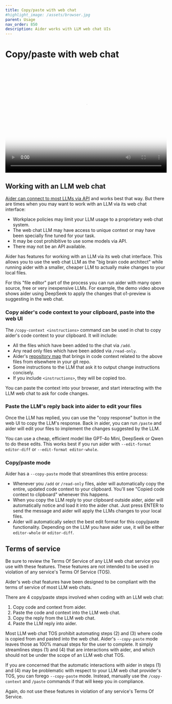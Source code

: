 ```yaml
---
title: Copy/paste with web chat
#highlight_image: /assets/browser.jpg
parent: Usage
nav_order: 850
description: Aider works with LLM web chat UIs
---
```


# Copy/paste with web chat

<div class="video-container">
  <video controls loop poster="/assets/copypaste.jpg">
    <source src="/assets/copypaste.mp4" type="video/mp4">
    <a href="/assets/copypaste.mp4">Aider browser UI demo video</a>
  </video>
</div>

<style>
.video-container {
  position: relative;
  padding-bottom: 66.34%; /* 2160 / 3256 = 0.6634 */
  height: 0;
  overflow: hidden;
}

.video-container video {
  position: absolute;
  top: 0;
  left: 0;
  width: 100%;
  height: 100%;
}
</style>

## Working with an LLM web chat

[Aider can connect to most LLMs via API](https://aider.chat/docs/llms.html) and works best that way.
But there are times when you may want to work with an LLM via its web chat interface:

- Workplace policies may limit your LLM usage to a proprietary web chat system.
- The web chat LLM may have access to unique context or may have been specially fine tuned for your task.
- It may be cost prohibitive to use some models via API.
- There may not be an API available.

Aider has features for working with an LLM via its web chat interface.
This allows you to use the web chat LLM as the "big brain code architect"
while running aider with a smaller, cheaper LLM to actually make changes
to your local files.

For this "file editor" part of the process 
you can run aider with many open source, free or very inexpensive LLMs.
For example, the demo video above shows aider using DeepSeek to apply the changes
that o1-preview is suggesting in the web chat.

### Copy aider's code context to your clipboard, paste into the web UI

The `/copy-context <instructions>` command can be used in chat to copy aider's code context to your clipboard.
It will include:

- All the files which have been added to the chat via `/add`.
- Any read only files which have been added via `/read-only`.
- Aider's [repository map](https://aider.chat/docs/repomap.html) that brings in code context related to the above files from elsewhere in your git repo.
- Some instructions to the LLM that ask it to output change instructions concisely.
- If you include `<instructions>`, they will be copied too.

You can paste the context into your browser, and start interacting with the LLM web chat to
ask for code changes.

### Paste the LLM's reply back into aider to edit your files

Once the LLM has replied, you can use the "copy response" button in the web UI to copy
the LLM's response.
Back in aider, you can run `/paste` and aider will edit your files
to implement the changes suggested by the LLM.

You can use a cheap, efficient model like GPT-4o Mini, DeepSeek or Qwen to do these edits.
This works best if you run aider with `--edit-format editor-diff` or `--edit-format editor-whole`.

### Copy/paste mode

Aider has a `--copy-paste` mode that streamlines this entire process:

- Whenever you `/add` or `/read-only` files, aider will automatically copy the entire, updated
code context to your clipboard. 
You'll see "Copied code context to clipboard" whenever this happens.
- When you copy the LLM reply to your clipboard outside aider, aider will automatically notice
and load it into the aider chat. 
Just press ENTER to send the message
and aider will apply the LLMs changes to your local files.
- Aider will automatically select the best edit format for this copy/paste functionality. 
Depending on the LLM you have aider use, it will be either `editor-whole` or `editor-diff`.

## Terms of service

Be sure to review the Terms Of Service of any LLM web chat service you use with
these features.
These features are not intended to be used in violation of any service's Terms Of Service (TOS).

Aider's web chat features have been designed to be compliant with the 
terms of service of most LLM web chats.

There are 4 copy/paste steps involved when coding with an LLM web chat:

1. Copy code and context from aider.
2. Paste the code and context into the LLM web chat.
3. Copy the reply from the LLM web chat.
4. Paste the LLM reply into aider.

Most LLM web chat TOS prohibit automating steps (2) and (3) where code
is copied from and pasted into the web chat.
Aider's `--copy-paste` mode leaves those as 100% manual steps for the user to complete.
It simply streamlines steps (1) and (4) that are interactions with aider,
and which should not be under the scope of an LLM web chat TOS.

If you are concerned that
the automatic interactions with aider in steps (1) and (4) may be problematic with respect to
your LLM web chat provider's TOS, you can forego `--copy-paste` mode.
Instead, manually use the `/copy-context` and `/paste` commands if that
will keep you in compliance.

Again, do not use these features in violation of any service's Terms Of Service.
